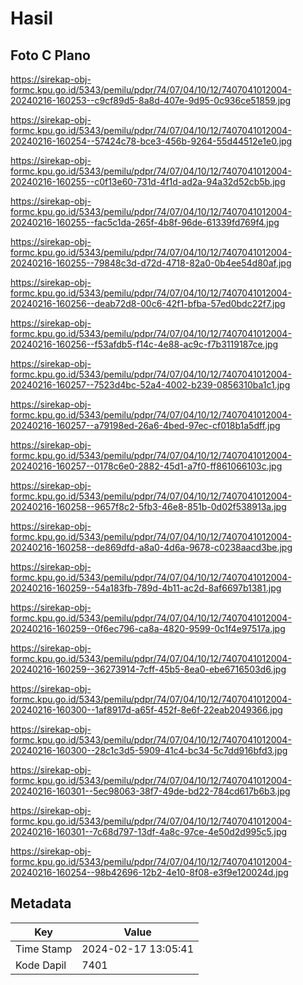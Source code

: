 # Hasil

## Foto C Plano

https://sirekap-obj-formc.kpu.go.id/5343/pemilu/pdpr/74/07/04/10/12/7407041012004-20240216-160253--c9cf89d5-8a8d-407e-9d95-0c936ce51859.jpg

https://sirekap-obj-formc.kpu.go.id/5343/pemilu/pdpr/74/07/04/10/12/7407041012004-20240216-160254--57424c78-bce3-456b-9264-55d44512e1e0.jpg

https://sirekap-obj-formc.kpu.go.id/5343/pemilu/pdpr/74/07/04/10/12/7407041012004-20240216-160255--c0f13e60-731d-4f1d-ad2a-94a32d52cb5b.jpg

https://sirekap-obj-formc.kpu.go.id/5343/pemilu/pdpr/74/07/04/10/12/7407041012004-20240216-160255--fac5c1da-265f-4b8f-96de-61339fd769f4.jpg

https://sirekap-obj-formc.kpu.go.id/5343/pemilu/pdpr/74/07/04/10/12/7407041012004-20240216-160255--79848c3d-d72d-4718-82a0-0b4ee54d80af.jpg

https://sirekap-obj-formc.kpu.go.id/5343/pemilu/pdpr/74/07/04/10/12/7407041012004-20240216-160256--deab72d8-00c6-42f1-bfba-57ed0bdc22f7.jpg

https://sirekap-obj-formc.kpu.go.id/5343/pemilu/pdpr/74/07/04/10/12/7407041012004-20240216-160256--f53afdb5-f14c-4e88-ac9c-f7b3119187ce.jpg

https://sirekap-obj-formc.kpu.go.id/5343/pemilu/pdpr/74/07/04/10/12/7407041012004-20240216-160257--7523d4bc-52a4-4002-b239-0856310ba1c1.jpg

https://sirekap-obj-formc.kpu.go.id/5343/pemilu/pdpr/74/07/04/10/12/7407041012004-20240216-160257--a79198ed-26a6-4bed-97ec-cf018b1a5dff.jpg

https://sirekap-obj-formc.kpu.go.id/5343/pemilu/pdpr/74/07/04/10/12/7407041012004-20240216-160257--0178c6e0-2882-45d1-a7f0-ff861066103c.jpg

https://sirekap-obj-formc.kpu.go.id/5343/pemilu/pdpr/74/07/04/10/12/7407041012004-20240216-160258--9657f8c2-5fb3-46e8-851b-0d02f538913a.jpg

https://sirekap-obj-formc.kpu.go.id/5343/pemilu/pdpr/74/07/04/10/12/7407041012004-20240216-160258--de869dfd-a8a0-4d6a-9678-c0238aacd3be.jpg

https://sirekap-obj-formc.kpu.go.id/5343/pemilu/pdpr/74/07/04/10/12/7407041012004-20240216-160259--54a183fb-789d-4b11-ac2d-8af6697b1381.jpg

https://sirekap-obj-formc.kpu.go.id/5343/pemilu/pdpr/74/07/04/10/12/7407041012004-20240216-160259--0f6ec796-ca8a-4820-9599-0c1f4e97517a.jpg

https://sirekap-obj-formc.kpu.go.id/5343/pemilu/pdpr/74/07/04/10/12/7407041012004-20240216-160259--36273914-7cff-45b5-8ea0-ebe6716503d6.jpg

https://sirekap-obj-formc.kpu.go.id/5343/pemilu/pdpr/74/07/04/10/12/7407041012004-20240216-160300--1af8917d-a65f-452f-8e6f-22eab2049366.jpg

https://sirekap-obj-formc.kpu.go.id/5343/pemilu/pdpr/74/07/04/10/12/7407041012004-20240216-160300--28c1c3d5-5909-41c4-bc34-5c7dd916bfd3.jpg

https://sirekap-obj-formc.kpu.go.id/5343/pemilu/pdpr/74/07/04/10/12/7407041012004-20240216-160301--5ec98063-38f7-49de-bd22-784cd617b6b3.jpg

https://sirekap-obj-formc.kpu.go.id/5343/pemilu/pdpr/74/07/04/10/12/7407041012004-20240216-160301--7c68d797-13df-4a8c-97ce-4e50d2d995c5.jpg

https://sirekap-obj-formc.kpu.go.id/5343/pemilu/pdpr/74/07/04/10/12/7407041012004-20240216-160254--98b42696-12b2-4e10-8f08-e3f9e120024d.jpg


## Metadata

| Key        | Value               |
| ---------- | ------------------- |
| Time Stamp | 2024-02-17 13:05:41 |
| Kode Dapil | 7401                |



